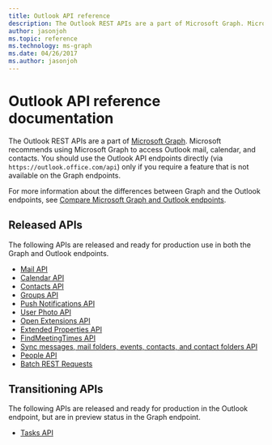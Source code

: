 ```yaml
---
title: Outlook API reference
description: The Outlook REST APIs are a part of Microsoft Graph. Microsoft recommends using Microsoft Graph to access Outlook mail, calendar, and contacts.
author: jasonjoh
ms.topic: reference
ms.technology: ms-graph
ms.date: 04/26/2017
ms.author: jasonjoh
---
```


# Outlook API reference documentation

The Outlook REST APIs are a part of [Microsoft Graph](/graph/overview). Microsoft recommends using Microsoft Graph to access Outlook mail, calendar, and contacts. You should use the Outlook API endpoints directly (via `https://outlook.office.com/api`) only if you require a feature that is not available on the Graph endpoints.

For more information about the differences between Graph and the Outlook endpoints, see [Compare Microsoft Graph and Outlook endpoints](compare-graph.md).

## Released APIs

The following APIs are released and ready for production use in both the Graph and Outlook endpoints.

- [Mail API](/graph/api/resources/mail-api-overview?view=graph-rest-1.0)
- [Calendar API](/graph/api/resources/calendar?view=graph-rest-1.0)
- [Contacts API](/graph/api/resources/contact?view=graph-rest-1.0)
- [Groups API](/graph/api/resources/groups-overview?view=graph-rest-1.0)
- [Push Notifications API](/graph/api/resources/webhooks?view=graph-rest-1.0)
- [User Photo API](/graph/api/resources/profilephoto?view=graph-rest-1.0)
- [Open Extensions API](/graph/api/resources/opentypeextension?view=graph-rest-1.0)
- [Extended Properties API](/graph/api/resources/extended-properties-overview?view=graph-rest-1.0)
- [FindMeetingTimes API](/graph/api/user-findmeetingtimes?view=graph-rest-1.0)
- [Sync messages, mail folders, events, contacts, and contact folders API](/graph/delta-query-overview?view=graph-rest-1.0)
- [People API](/graph/api/resources/social-overview?view=graph-rest-1.0)
- [Batch REST Requests](/graph/json-batching?view=graph-rest-1.0)

## Transitioning APIs

The following APIs are released and ready for production in the Outlook endpoint, but are in preview status in the Graph endpoint.

- [Tasks API](/graph/api/resources/outlooktask?view=graph-rest-beta)
